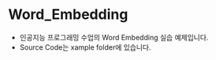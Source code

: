 # Word_Embedding

- 인공지능 프로그래밍 수업의 Word Embedding 실습 예제입니다.    
- Source Code는 xample folder에 있습니다.    


